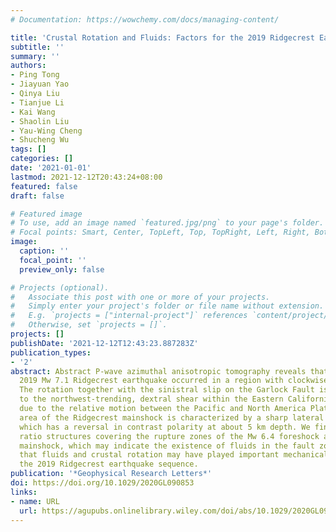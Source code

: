 ```yaml
---
# Documentation: https://wowchemy.com/docs/managing-content/

title: 'Crustal Rotation and Fluids: Factors for the 2019 Ridgecrest Earthquake Sequence?'
subtitle: ''
summary: ''
authors:
- Ping Tong
- Jiayuan Yao
- Qinya Liu
- Tianjue Li
- Kai Wang
- Shaolin Liu
- Yau-Wing Cheng
- Shucheng Wu
tags: []
categories: []
date: '2021-01-01'
lastmod: 2021-12-12T20:43:24+08:00
featured: false
draft: false

# Featured image
# To use, add an image named `featured.jpg/png` to your page's folder.
# Focal points: Smart, Center, TopLeft, Top, TopRight, Left, Right, BottomLeft, Bottom, BottomRight.
image:
  caption: ''
  focal_point: ''
  preview_only: false

# Projects (optional).
#   Associate this post with one or more of your projects.
#   Simply enter your project's folder or file name without extension.
#   E.g. `projects = ["internal-project"]` references `content/project/deep-learning/index.md`.
#   Otherwise, set `projects = []`.
projects: []
publishDate: '2021-12-12T12:43:23.887283Z'
publication_types:
- '2'
abstract: Abstract P-wave azimuthal anisotropic tomography reveals that the July 6,
  2019 Mw 7.1 Ridgecrest earthquake occurred in a region with clockwise crustal rotation.
  The rotation together with the sinistral slip on the Garlock Fault is a response
  to the northwest-trending, dextral shear within the Eastern California Shear Zone
  due to the relative motion between the Pacific and North America Plates. The hypocentral
  area of the Ridgecrest mainshock is characterized by a sharp lateral velocity contrast
  which has a reversal in contrast polarity at about 5 km depth. We find high Vp/Vs
  ratio structures covering the rupture zones of the Mw 6.4 foreshock and the Mw 7.1
  mainshock, which may indicate the existence of fluids in the fault zones. We speculate
  that fluids and crustal rotation may have played important mechanical roles in causing
  the 2019 Ridgecrest earthquake sequence.
publication: '*Geophysical Research Letters*'
doi: https://doi.org/10.1029/2020GL090853
links:
- name: URL
  url: https://agupubs.onlinelibrary.wiley.com/doi/abs/10.1029/2020GL090853
---
```

